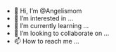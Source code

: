 - 👋 Hi, I’m @Angelismom
- 👀 I’m interested in ...
- 🌱 I’m currently learning ...
- 💞️ I’m looking to collaborate on ...
- 📫 How to reach me ...

<!---
Angelismom/Angelismom is a ✨ special ✨ repository because its `README.md` (this file) appears on your GitHub profile.
You can click the Preview link to take a look at your changes.
--->
